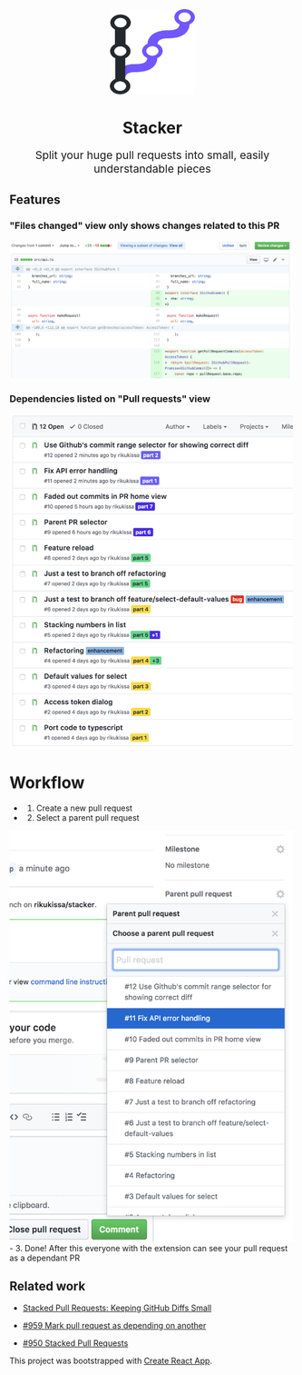 <p align="center" style="color: #343a40">
  <img src="./.github/logo.svg" alt="emotion" height="150" width="150">
  <h1 align="center">Stacker</h1>
</p>
<p align="center" style="font-size: 1.2rem;">Split your huge pull requests into small, easily understandable pieces</p>


##  Features
### "Files changed" view only shows changes related to this PR

<img alt="Only relevant changes visible" src="./.github/only-relevant.png" width="500px" />

### Dependencies listed on "Pull requests" view
<img alt="Pull request order visible in pull requests" src="./.github/list-view.png" width="500px" />


# Workflow

- 1. Create a new pull request
- 2. Select a parent pull request
<img alt="Select parent pull request" src="./.github/parent-selector.png" width="500px" />
- 3. Done! After this everyone with the extension can see your pull request as a dependant PR


## Related work

- [Stacked Pull Requests: Keeping GitHub Diffs Small](https://graysonkoonce.com/stacked-pull-requests-keeping-github-diffs-small/)

- [#959 Mark pull request as depending on another](https://github.com/isaacs/github/issues/959)
- [#950 Stacked Pull Requests](https://github.com/isaacs/github/issues/950)

This project was bootstrapped with [Create React App](https://github.com/facebookincubator/create-react-app).